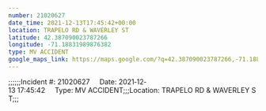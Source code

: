 ```yaml
---
number: 21020627
date_time: 2021-12-13T17:45:42+00:00
location: TRAPELO RD & WAVERLEY ST
latitude: 42.387090023787266
longitude: -71.18831989876382
type: MV ACCIDENT
google_maps_link: https://maps.google.com/?q=42.387090023787266,-71.18831989876382
---
```


;;;;;;Incident #: 21020627     Date: 2021‐12‐13 17:45:42     Type: MV ACCIDENT;;;Location: TRAPELO RD & WAVERLEY ST;;;
